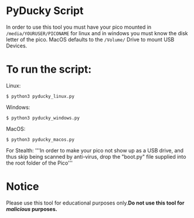 

# PyDucky Script

In order to use this tool you must have
your pico mounted in ```/media/YOURUSER/PICONAME``` 
for linux and in windows you must know the disk letter of the pico. MacOS defaults to the ```/Volume/``` Drive to mount USB Devices.

# To run the script:

Linux: 

```$ python3 pyducky_linux.py```

Windows: 

```$ python3 pyducky_windows.py```

MacOS: 

```$ python3 pyducky_macos.py```

For Stealth: 
'''In order to make your pico not show up as a USB drive, and thus skip being scanned by anti-virus, drop the "boot.py" file supplied into the root folder of the Pico'''
# Notice

Please use this tool for educational purposes
only.**Do not use this tool for _malicious_ purposes.**
